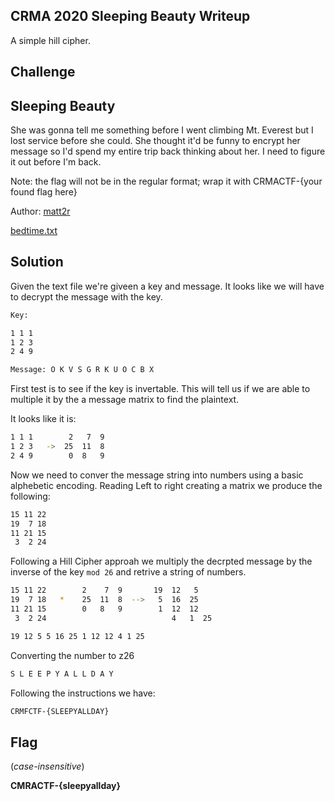 ## CRMA 2020 Sleeping Beauty Writeup

A simple hill cipher.

## Challenge
 
## Sleeping Beauty 
She was gonna tell me something before I went climbing Mt. Everest but I lost service before she could. She thought it'd be funny to encrypt her message so I'd spend my entire trip back thinking about her. I need to figure it out before I'm back.

Note: the flag will not be in the regular format; wrap it with CRMACTF-{your found flag here}

Author: [matt2r]()

[bedtime.txt](bedtime.txt)

## Solution
Given the text file we're giveen a key and message. It looks like we will have to decrypt the message with the key. 

```bash
Key: 

1 1 1
1 2 3
2 4 9

Message: O K V S G R K U O C B X
```

First test is to see if the key is invertable. This will tell us if we are able to multiple it by the a message matrix to find the plaintext.

It looks like it is:

```bash
1 1 1        2	 7	9
1 2 3   ->  25	11	8
2 4 9        0	8	9
```
Now we need to conver the message string into numbers using a basic alphebetic encoding. Reading Left to right creating a matrix we produce the following:

```bash
15 11 22
19  7 18
11 21 15
 3  2 24
```
Following a Hill Cipher approah we multiply the decrpted message by the inverse of the key `mod 26` and retrive a string of numbers. 

```bash
15 11 22        2	 7	9       19  12   5
19  7 18   *    25	11	8  -->   5  16  25
11 21 15        0	8	9        1  12  12
 3  2 24                            4   1  25
```


```bash 
19 12 5 5 16 25 1 12 12 4 1 25
```

Converting the number to z26
```bash
S L E E P Y A L L D A Y
```

Following the instructions we have:

```bash 
CRMFCTF-{SLEEPYALLDAY}
```

## Flag 
(*case-insensitive*)

**CMRACTF-{sleepyallday}** 

